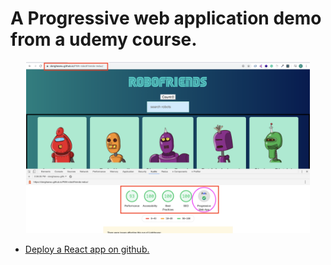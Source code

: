 # A Progressive web application demo from a udemy course.

<p align="center">
<img src="./assets/p12-16.png" width=90%>
</p>

- [Deploy a React app on github.](https://dev.to/yuribenjamin/how-to-deploy-react-app-in-github-pages-2a1f)